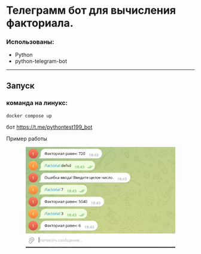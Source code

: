 # Телеграмм бот для вычисления факториала.

### Использованы:
- Python
- python-telegram-bot
***
##  Запуск
### команда на линукс:
    docker compose up 


бот https://t.me/pythontest199_bot

Пример работы
<p style="width: 400px; margin: 0 auto;">
  <img src="example.png" alt="FastAPI arq_dashboard">
</p>

